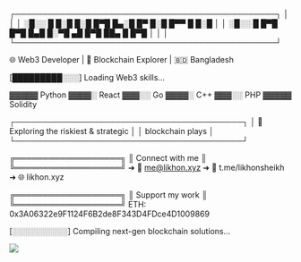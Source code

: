 ┌───────────────────────────────────────────────┐
│                                               │
│   ░█░░ █ █░█ █░█ █▀█ █▄░█   █▀ █░█ █▀▀ █ █░█  │
│   ░█░░ █ █▀█ █▀█ █▄█ █░▀█   ▄█ █▀█ ██▄ █ █▀█  │
│                                               │
└───────────────────────────────────────────────┘

🌐 Web3 Developer | 🚀 Blockchain Explorer | 🇧🇩 Bangladesh

[█████████░░░] Loading Web3 skills...

▓▓▓▓▓ Python   ▓▓▓▓░ React    ▓▓▓░░ Go
▓▓▓▓░ C++      ▓▓▓░░ PHP      ▓▓▓▓▓ Solidity

┌─────────────────────────────────────────┐
│ 📡 Exploring the riskiest & strategic    │
│    blockchain plays                     │
└─────────────────────────────────────────┘

╔═══════════════════╗
║ Connect with me   ║
╚═══════════════════╝
➜ 📧 me@likhon.xyz
➜ 💬 t.me/likhonsheikh
➜ 🌐 likhon.xyz

╔═══════════════════╗
║ Support my work   ║
╚═══════════════════╝
ETH: 0x3A06322e9F1124F6B2de8F343D4FDce4D1009869

[░░░░░░░░░░] Compiling next-gen blockchain solutions...

<!-- Replace with your GitHub username -->
![](https://komarev.com/ghpvc/?username=yourgithubusername&color=blueviolet&style=flat-square&label=Profile+Views)
